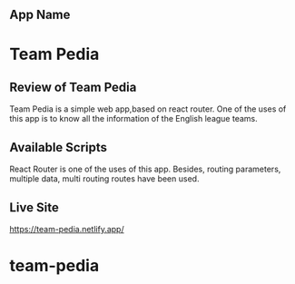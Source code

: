 ## App Name
# Team Pedia

## Review of Team Pedia
Team Pedia is a simple web app,based on react router. One of the uses of this app is to know all the information of the English league teams.

## Available Scripts
React Router is one of the uses of this app. Besides, routing parameters, multiple data, multi routing routes have been used.

## Live Site
https://team-pedia.netlify.app/



# team-pedia
